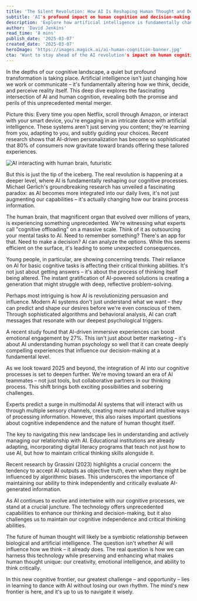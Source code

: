 ```yaml
---
title: 'The Silent Revolution: How AI Is Reshaping Human Thought and Decision-Making'
subtitle: 'AI's profound impact on human cognition and decision-making processes'
description: 'Explore how artificial intelligence is fundamentally changing human cognition and decision-making processes. From cognitive offloading to AI-driven persuasion, discover the profound ways AI is reshaping how we think and interact with the world around us.'
author: 'David Jenkins'
read_time: '8 mins'
publish_date: '2025-03-07'
created_date: '2025-03-07'
heroImage: 'https://images.magick.ai/ai-human-cognition-banner.jpg'
cta: 'Want to stay ahead of the AI revolution's impact on human cognition? Follow us on LinkedIn for regular insights into the future of human-AI interaction and cognitive enhancement.'
---
```


In the depths of our cognitive landscape, a quiet but profound transformation is taking place. Artificial intelligence isn't just changing how we work or communicate – it's fundamentally altering how we think, decide, and perceive reality itself. This deep dive explores the fascinating intersection of AI and human cognition, revealing both the promise and perils of this unprecedented mental merger.

Picture this: Every time you open Netflix, scroll through Amazon, or interact with your smart device, you're engaging in an intricate dance with artificial intelligence. These systems aren't just serving you content; they're learning from you, adapting to you, and subtly guiding your choices. Recent research shows that AI-driven personalization has become so sophisticated that 80% of consumers now gravitate toward brands offering these tailored experiences.

![AI interacting with human brain, futuristic](https://i.magick.ai/generated/ai_brain_interaction_2025.webp)

But this is just the tip of the iceberg. The real revolution is happening at a deeper level, where AI is fundamentally reshaping our cognitive processes. Michael Gerlich's groundbreaking research has unveiled a fascinating paradox: as AI becomes more integrated into our daily lives, it's not just augmenting our capabilities – it's actually changing how our brains process information.

The human brain, that magnificent organ that evolved over millions of years, is experiencing something unprecedented. We're witnessing what experts call "cognitive offloading" on a massive scale. Think of it as outsourcing your mental tasks to AI. Need to remember something? There's an app for that. Need to make a decision? AI can analyze the options. While this seems efficient on the surface, it's leading to some unexpected consequences.

Young people, in particular, are showing concerning trends. Their reliance on AI for basic cognitive tasks is affecting their critical thinking abilities. It's not just about getting answers – it's about the process of thinking itself being altered. The instant gratification of AI-powered solutions is creating a generation that might struggle with deep, reflective problem-solving.

Perhaps most intriguing is how AI is revolutionizing persuasion and influence. Modern AI systems don't just understand what we want – they can predict and shape our desires before we're even conscious of them. Through sophisticated algorithms and behavioral analysis, AI can craft messages that resonate with our deepest psychological triggers.

A recent study found that AI-driven immersive experiences can boost emotional engagement by 27%. This isn't just about better marketing – it's about AI understanding human psychology so well that it can create deeply compelling experiences that influence our decision-making at a fundamental level.

As we look toward 2025 and beyond, the integration of AI into our cognitive processes is set to deepen further. We're moving toward an era of AI teammates – not just tools, but collaborative partners in our thinking process. This shift brings both exciting possibilities and sobering challenges.

Experts predict a surge in multimodal AI systems that will interact with us through multiple sensory channels, creating more natural and intuitive ways of processing information. However, this also raises important questions about cognitive independence and the nature of human thought itself.

The key to navigating this new landscape lies in understanding and actively managing our relationship with AI. Educational institutions are already adapting, incorporating digital literacy programs that teach not just how to use AI, but how to maintain critical thinking skills alongside it.

Recent research by Grassini (2023) highlights a crucial concern: the tendency to accept AI outputs as objective truth, even when they might be influenced by algorithmic biases. This underscores the importance of maintaining our ability to think independently and critically evaluate AI-generated information.

As AI continues to evolve and intertwine with our cognitive processes, we stand at a crucial juncture. The technology offers unprecedented capabilities to enhance our thinking and decision-making, but it also challenges us to maintain our cognitive independence and critical thinking abilities.

The future of human thought will likely be a symbiotic relationship between biological and artificial intelligence. The question isn't whether AI will influence how we think – it already does. The real question is how we can harness this technology while preserving and enhancing what makes human thought unique: our creativity, emotional intelligence, and ability to think critically.

In this new cognitive frontier, our greatest challenge – and opportunity – lies in learning to dance with AI without losing our own rhythm. The mind's new frontier is here, and it's up to us to navigate it wisely.